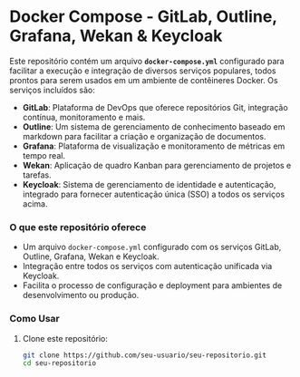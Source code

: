 # Docker Compose - GitLab, Outline, Grafana, Wekan & Keycloak

Este repositório contém um arquivo **`docker-compose.yml`** configurado para facilitar a execução e integração de diversos serviços populares, todos prontos para serem usados em um ambiente de contêineres Docker. Os serviços incluídos são:

- **GitLab**: Plataforma de DevOps que oferece repositórios Git, integração contínua, monitoramento e mais.
- **Outline**: Um sistema de gerenciamento de conhecimento baseado em markdown para facilitar a criação e organização de documentos.
- **Grafana**: Plataforma de visualização e monitoramento de métricas em tempo real.
- **Wekan**: Aplicação de quadro Kanban para gerenciamento de projetos e tarefas.
- **Keycloak**: Sistema de gerenciamento de identidade e autenticação, integrado para fornecer autenticação única (SSO) a todos os serviços acima.

### O que este repositório oferece

- Um arquivo `docker-compose.yml` configurado com os serviços GitLab, Outline, Grafana, Wekan e Keycloak.
- Integração entre todos os serviços com autenticação unificada via Keycloak.
- Facilita o processo de configuração e deployment para ambientes de desenvolvimento ou produção.

### Como Usar

1. Clone este repositório:

   ```bash
   git clone https://github.com/seu-usuario/seu-repositorio.git
   cd seu-repositorio
